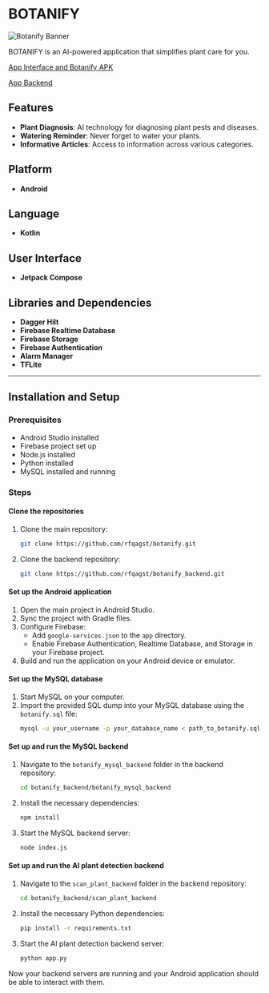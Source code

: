 
# BOTANIFY
![Botanify Banner](https://i.ibb.co.com/3RW3B45/AI-powered-application-that-simplifies-plant-care-for-you.png)


BOTANIFY is an AI-powered application that simplifies plant care for you.

[App Interface and Botanify APK](https://drive.google.com/drive/folders/1mWePPQ1Bz7_U-v4ceGk_qANU9d6QOQ9K?usp=sharing)

[App Backend](https://github.com/rfqagst/botanify_backend)


## Features
- **Plant Diagnosis**: AI technology for diagnosing plant pests and diseases.
- **Watering Reminder**: Never forget to water your plants.
- **Informative Articles**: Access to information across various categories.

## Platform
- **Android**

## Language
- **Kotlin**

## User Interface
- **Jetpack Compose**

## Libraries and Dependencies
- **Dagger Hilt**
- **Firebase Realtime Database**
- **Firebase Storage**
- **Firebase Authentication**
- **Alarm Manager**
- **TFLite**

---

## Installation and Setup

### Prerequisites
- Android Studio installed
- Firebase project set up
- Node.js installed
- Python installed
- MySQL installed and running

### Steps

#### Clone the repositories

1. Clone the main repository:
    ```bash
    git clone https://github.com/rfqagst/botanify.git
    ```
2. Clone the backend repository:
    ```bash
    git clone https://github.com/rfqagst/botanify_backend.git
    ```

#### Set up the Android application

1. Open the main project in Android Studio.
2. Sync the project with Gradle files.
3. Configure Firebase:
    - Add `google-services.json` to the `app` directory.
    - Enable Firebase Authentication, Realtime Database, and Storage in your Firebase project.
4. Build and run the application on your Android device or emulator.

#### Set up the MySQL database

1. Start MySQL on your computer.
2. Import the provided SQL dump into your MySQL database using the `botanify.sql` file:
    ```bash
    mysql -u your_username -p your_database_name < path_to_botanify.sql
    ```

#### Set up and run the MySQL backend

1. Navigate to the `botanify_mysql_backend` folder in the backend repository:
    ```bash
    cd botanify_backend/botanify_mysql_backend
    ```
2. Install the necessary dependencies:
    ```bash
    npm install
    ```
3. Start the MySQL backend server:
    ```bash
    node index.js
    ```

#### Set up and run the AI plant detection backend

1. Navigate to the `scan_plant_backend` folder in the backend repository:
    ```bash
    cd botanify_backend/scan_plant_backend
    ```
2. Install the necessary Python dependencies:
    ```bash
    pip install -r requirements.txt
    ```
3. Start the AI plant detection backend server:
    ```bash
    python app.py
    ```

Now your backend servers are running and your Android application should be able to interact with them.

